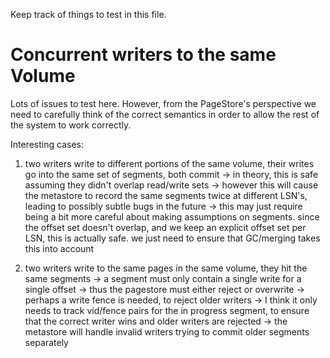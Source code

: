 Keep track of things to test in this file.

# Concurrent writers to the same Volume

Lots of issues to test here. However, from the PageStore's perspective we need to carefully think of the correct semantics in order to allow the rest of the system to work correctly.

Interesting cases:
1. two writers write to different portions of the same volume, their writes go into the same set of segments, both commit
   -> in theory, this is safe assuming they didn't overlap read/write sets
   -> however this will cause the metastore to record the same segments twice at different LSN's, leading to possibly subtle bugs in the future
   -> this may just require being a bit more careful about making assumptions on segments. since the offset set doesn't overlap, and we keep an explicit offset set per LSN, this is actually safe. we just need to ensure that GC/merging takes this into account

2. two writers write to the same pages in the same volume, they hit the same segments
   -> a segment must only contain a single write for a single offset
   -> thus the pagestore must either reject or overwrite
   -> perhaps a write fence is needed, to reject older writers
      -> I think it only needs to track vid/fence pairs for the in progress segment, to ensure that the correct writer wins and older writers are rejected
      -> the metastore will handle invalid writers trying to commit older segments separately